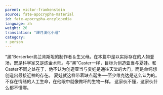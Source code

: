 ```yaml
---
parent: victor-frankenstein
source: fate-apocrypha-material
id: fate-apocrypha-encylopedia
language: zh
weight: 20
translation: "譯月漢化小组"
category:
- person
---
```


“黑”Berserker弗兰肯斯坦的制作者＆生父母。在本篇中是以实际存在的人物登场，既是科学家又是炼金术师。与“黑”Caster一样，目标为创造亚当与夏娃。和Caster不同之处在于，他不认为创造亚当与夏娃是通往天堂的大门，而是单纯想创造出最接近神的存在。
夏娃就这样带着缺点诞生──至少维克达是这么认为的。不存在情绪的人工生命，在他眼中就像做坏的生物一样。
这家伙不懂，这家伙什么都不懂哪。
